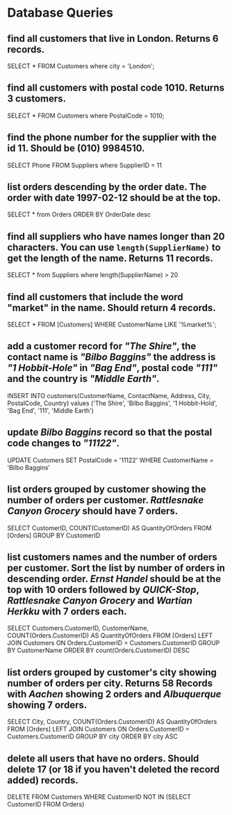# Database Queries

## find all customers that live in London. Returns 6 records.

SELECT * FROM Customers
where city = 'London';

## find all customers with postal code 1010. Returns 3 customers.

SELECT * FROM Customers
where PostalCode = 1010;

## find the phone number for the supplier with the id 11. Should be (010) 9984510.

SELECT Phone FROM Suppliers
where SupplierID = 11

## list orders descending by the order date. The order with date 1997-02-12 should be at the top.

SELECT * from Orders
ORDER BY OrderDate desc


## find all suppliers who have names longer than 20 characters. You can use `length(SupplierName)` to get the length of the name. Returns 11 records.

SELECT * from Suppliers
where length(SupplierName) > 20

## find all customers that include the word "market" in the name. Should return 4 records.

SELECT * FROM [Customers] WHERE CustomerName LIKE '%market%';

## add a customer record for _"The Shire"_, the contact name is _"Bilbo Baggins"_ the address is _"1 Hobbit-Hole"_ in _"Bag End"_, postal code _"111"_ and the country is _"Middle Earth"_.

INSERT INTO customers(CustomerName, ContactName, Address, City, PostalCode, Country)
values ('The Shire', 'Bilbo Baggins', '1 Hobbit-Hold', 'Bag End', '111', 'Middle Earth')

## update _Bilbo Baggins_ record so that the postal code changes to _"11122"_.

UPDATE Customers
SET PostalCode = '11122'
WHERE CustomerName = 'Bilbo Baggins'

## list orders grouped by customer showing the number of orders per customer. _Rattlesnake Canyon Grocery_ should have 7 orders.

SELECT CustomerID, COUNT(CustomerID) AS QuantityOfOrders FROM [Orders] GROUP BY CustomerID

## list customers names and the number of orders per customer. Sort the list by number of orders in descending order. _Ernst Handel_ should be at the top with 10 orders followed by _QUICK-Stop_, _Rattlesnake Canyon Grocery_ and _Wartian Herkku_ with 7 orders each.

SELECT Customers.CustomerID, CustomerName, COUNT(Orders.CustomerID) AS QuantityOfOrders FROM [Orders]
LEFT JOIN Customers ON Orders.CustomerID = Customers.CustomerID
GROUP BY CustomerName
ORDER BY count(Orders.CustomerID) DESC

## list orders grouped by customer's city showing number of orders per city. Returns 58 Records with _Aachen_ showing 2 orders and _Albuquerque_ showing 7 orders.

SELECT City, Country, COUNT(Orders.CustomerID) AS QuantityOfOrders FROM [Orders]
LEFT JOIN Customers ON Orders.CustomerID = Customers.CustomerID
GROUP BY city
ORDER BY city ASC

## delete all users that have no orders. Should delete 17 (or 18 if you haven't deleted the record added) records.

DELETE FROM Customers
WHERE CustomerID NOT IN (SELECT CustomerID FROM Orders)